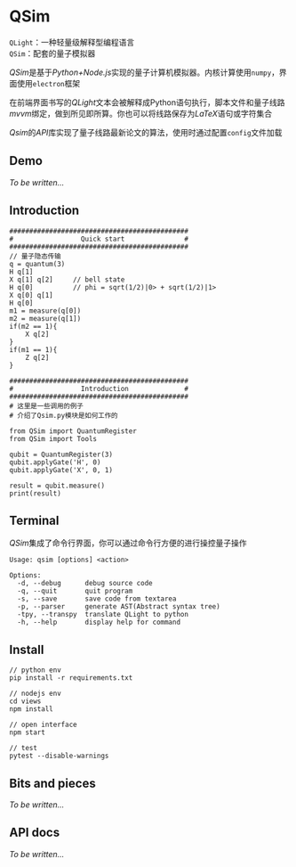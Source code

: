 # QSim
`QLight`：一种轻量级解释型编程语言  
`QSim`：配套的量子模拟器  

*QSim*是基于*Python+Node.js*实现的量子计算机模拟器。内核计算使用`numpy`，界面使用`electron`框架

在前端界面书写的*QLight*文本会被解释成Python语句执行，脚本文件和量子线路*mvvm*绑定，做到所见即所算。你也可以将线路保存为*LaTeX*语句或字符集合

*Qsim*的*API*库实现了量子线路最新论文的算法，使用时通过配置`config`文件加载

## Demo
*To be written...*

## Introduction
```
#############################################
#                 Quick start               #
#############################################
// 量子隐态传输
q = quantum(3)
H q[1]
X q[1] q[2]     // bell state
H q[0]          // phi = sqrt(1/2)|0> + sqrt(1/2)|1>
X q[0] q[1]
H q[0]
m1 = measure(q[0])
m2 = measure(q[1])
if(m2 == 1){
    X q[2]
}
if(m1 == 1){
    Z q[2]
}

#############################################
#                 Introduction              #
#############################################
# 这里是一些调用的例子
# 介绍了Qsim.py模块是如何工作的

from QSim import QuantumRegister
from QSim import Tools

qubit = QuantumRegister(3)
qubit.applyGate('H', 0)
qubit.applyGate('X', 0, 1)

result = qubit.measure()
print(result)
```
## Terminal
*QSim*集成了命令行界面，你可以通过命令行方便的进行操控量子操作
```
Usage: qsim [options] <action>

Options:
  -d, --debug      debug source code
  -q, --quit       quit program
  -s, --save       save code from textarea
  -p, --parser     generate AST(Abstract syntax tree)
  -tpy, --transpy  translate QLight to python
  -h, --help       display help for command
```

## Install
```
// python env
pip install -r requirements.txt

// nodejs env
cd views
npm install

// open interface
npm start

// test
pytest --disable-warnings  
```
## Bits and pieces
*To be written...*

## API docs
*To be written...*

